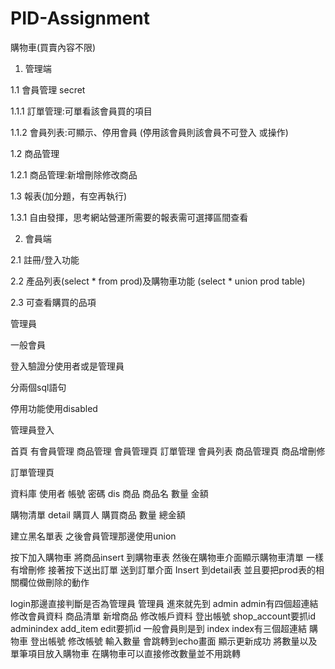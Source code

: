 # PID-Assignment
購物車(買賣內容不限)
1. 管理端

1.1 會員管理 secret

1.1.1 訂單管理:可單看該會員買的項目

1.1.2 會員列表:可顯示、停用會員 (停用該會員則該會員不可登入 或操作)

1.2 商品管理

1.2.1 商品管理:新增刪除修改商品

1.3 報表(加分題，有空再執行)

1.3.1 自由發揮，思考網站營運所需要的報表需可選擇區間查看

2. 會員端

2.1 註冊/登入功能

2.2 產品列表(select * from prod)及購物車功能 (select * union prod table)

2.3 可查看購買的品項

管理員

一般會員

登入驗證分使用者或是管理員

分兩個sql語句

停用功能使用disabled

管理員登入

首頁 有會員管理 商品管理
會員管理頁 訂單管理 會員列表
商品管理頁 商品增刪修

訂單管理頁 

資料庫
使用者
帳號 密碼 dis 
商品 
商品名 數量 金額

購物清單 detail
購買人 購買商品 數量 總金額

建立黑名單表
之後會員管理那邊使用union 

按下加入購物車 將商品insert 到購物車表
然後在購物車介面顯示購物車清單
一樣有增刪修
接著按下送出訂單
送到訂單介面
Insert 到detail表
並且要把prod表的相關欄位做刪除的動作


login那邊直接判斷是否為管理員
管理員 進來就先到 admin
admin有四個超連結
修改會員資料 商品清單 新增商品 修改帳戶資料 登出帳號
shop_account要抓id adminindex add_item edit要抓id
一般會員則是到 index
index有三個超連結
購物車 登出帳號 修改帳號
輸入數量 會跳轉到echo畫面 顯示更新成功 將數量以及單筆項目放入購物車
在購物車可以直接修改數量並不用跳轉
